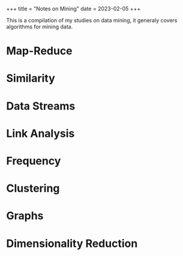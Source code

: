 +++
title = "Notes on Mining"
date = 2023-02-05
+++

This is a compilation of my studies on data mining, it generaly covers algorithms for mining data.

# Map-Reduce

# Similarity

# Data Streams

# Link Analysis

# Frequency

# Clustering

# Graphs

# Dimensionality Reduction
